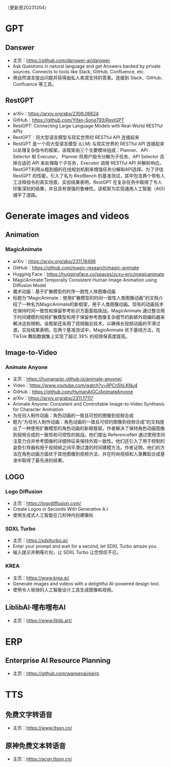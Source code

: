 （更新至20231204）
# GPT
## Danswer
- 主页：https://github.com/danswer-ai/danswer
- Ask Questions in natural language and get Answers backed by private sources. Connects to tools like Slack, GitHub, Confluence, etc.
- 用自然语言提出问题并获得由私人来源支持的答案。连接到 Slack、GitHub、Confluence 等工具。
## RestGPT
- arXiv：https://arxiv.org/abs/2306.06624
- GitHub：https://github.com/Yifan-Song793/RestGPT
- RestGPT: Connecting Large Language Models with Real-World RESTful APIs
- RestGPT：将大型语言模型与现实世界的 RESTful API 连接起来
- RestGPT 是一个将大型语言模型 (LLM) 与现实世界的 RESTful API 连接起来以处理复杂指令的框架。该框架由三个主要模块组成：Planner、API Selector 和 Executor。 Planner 将用户指令分解为子任务，API Selector 选择合适的 API 来处理每个子任务，Executor 调用 RESTful API 并解析响应。 RestGPT利用从粗到细的在线规划机制来增强任务分解和API选择。为了评估 RestGPT 的性能，引入了名为 RestBench 的基准测试，其中包含两个带有人工注释指令的真实场景。实验结果表明，RestGPT 在复杂任务中取得了令人印象深刻的结果，并且具有很强的鲁棒性。该框架为实现通用人工智能（AGI）铺平了道路。
# Generate images and videos
## Animation
### MagicAnimate
- arXiv：https://arxiv.org/abs/2311.16498
- GitHub：https://github.com/magic-research/magic-animate
- Hugging Face：https://huggingface.co/spaces/zcxu-eric/magicanimate
- MagicAnimate:Temporally Consistent Human Image Animation using Diffusion Model
- 魔术动画：基于扩散模型的时序一致性人体图像动画
- 标题为“MagicAnimate：使用扩散模型的时间一致性人类图像动画”的文档介绍了一种名为MagicAnimate的新框架，用于人类图像动画。现有的动画技术在保持时间一致性和保留参考标识方面面临挑战。MagicAnimate 通过整合用于时间建模的视频扩散模型和用于保留参考图像复杂细节的新颖外观编码器来解决这些限制。该框架还采用了视频融合技术，以确保长视频动画的平滑过渡。实验结果表明，在两个基准测试中，MagicAnimate 优于基线方法，在 TikTok 舞蹈数据集上实现了超过 38% 的视频保真度提高。
## Image-to-Video
### Animate Anyone
- 主页：https://humanaigc.github.io/animate-anyone/
- Video：https://www.youtube.com/watch?v=8PCn5hLKNu4
- GitHub：https://github.com/HumanAIGC/AnimateAnyone
- arXiv：https://arxiv.org/abs/2311.17117
- Animate Anyone: Consistent and Controllable Image-to-Video Synthesis for Character Animation
- 为任何人制作动画：角色动画的一致且可控的图像到视频合成
- 题为“为任何人制作动画：角色动画的一致且可控的图像到视频合成”的文档提出了一种使用扩散模型的角色动画的新颖框架。作者解决了保持角色动画图像到视频合成的一致性和可控性的挑战。他们提出 ReferenceNet 通过使用空间注意力合并参考图像的详细特征来保持外观一致性。他们还引入了用于控制的姿势引导器和用于视频帧之间平滑过渡的时间建模方法。作者证明，他们的方法在角色动画方面优于其他图像到视频方法，并在时尚视频和人类舞蹈合成基准中取得了最先进的结果。
## LOGO
### Logo Diffusion
- 主页：https://logodiffusion.com/
- Create Logos in Seconds With Generative A.I
- 使用生成式人工智能在几秒钟内创建徽标
### SDXL Turbo
- 主页：https://sdxlturbo.ai/
- Enter your prompt and wait for a second, let SDXL Turbo amaze you.
- 输入提示并稍等片刻，让 SDXL Turbo 让您惊叹不已。
### KREA
- 主页：https://www.krea.ai/
- Generate images and videos with a delightful AI-powered design tool.
- 使用令人愉快的人工智能设计工具生成图像和视频。
## LiblibAI·哩布哩布AI
- 主页：https://www.liblib.art/
# ERP
## Enterprise AI Resource Planning
- 主页：https://github.com/wansenai/eairp
# TTS
## 免费文字转语音
- 主页：https://www.ttson.cn/
## 原神免费文本转语音
- 主页：https://acgn.ttson.cn/
